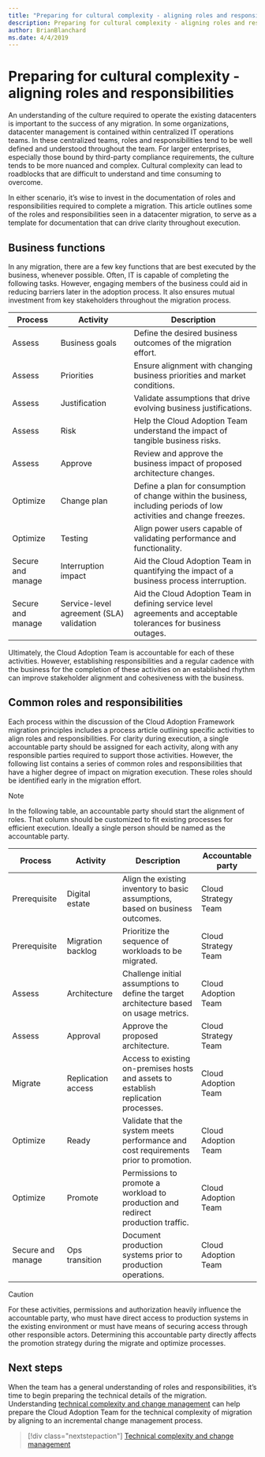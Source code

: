 ```yaml
---
title: "Preparing for cultural complexity - aligning roles and responsibilities"
description: Preparing for cultural complexity - aligning roles and responsibilities
author: BrianBlanchard
ms.date: 4/4/2019
---
```


# Preparing for cultural complexity - aligning roles and responsibilities

An understanding of the culture required to operate the existing datacenters is important to the success of any migration. In some organizations, datacenter management is contained within centralized IT operations teams. In these centralized teams, roles and responsibilities tend to be well defined and understood throughout the team. For larger enterprises, especially those bound by third-party compliance requirements, the culture tends to be more nuanced and complex. Cultural complexity can lead to roadblocks that are difficult to understand and time consuming to overcome.

In either scenario, it’s wise to invest in the documentation of roles and responsibilities required to complete a migration. This article outlines some of the roles and responsibilities seen in a datacenter migration, to serve as a template for documentation that can drive clarity throughout execution.

## Business functions

In any migration, there are a few key functions that are best executed by the business, whenever possible. Often, IT is capable of completing the following tasks. However, engaging members of the business could aid in reducing barriers later in the adoption process. It also ensures mutual investment from key stakeholders throughout the migration process.

|Process  |Activity  |Description  |
|---------|---------|---------|
| Assess | Business goals | Define the desired business outcomes of the migration effort. |
| Assess | Priorities | Ensure alignment with changing business priorities and market conditions. |
| Assess | Justification | Validate assumptions that drive evolving business justifications. |
| Assess | Risk | Help the Cloud Adoption Team understand the impact of tangible business risks. |
| Assess | Approve | Review and approve the business impact of proposed architecture changes. |
| Optimize | Change plan | Define a plan for consumption of change within the business, including periods of low activities and change freezes. |
| Optimize | Testing | Align power users capable of validating performance and functionality. |
| Secure and manage | Interruption impact | Aid the Cloud Adoption Team in quantifying the impact of a business process interruption. |
| Secure and manage | Service-level agreement (SLA) validation | Aid the Cloud Adoption Team in defining service level agreements and acceptable tolerances for business outages. |

Ultimately, the Cloud Adoption Team is accountable for each of these activities. However, establishing responsibilities and a regular cadence with the business for the completion of these activities on an established rhythm can improve stakeholder alignment and cohesiveness with the business.

## Common roles and responsibilities

Each process within the discussion of the Cloud Adoption Framework migration principles includes a process article outlining specific activities to align roles and responsibilities. For clarity during execution, a single accountable party should be assigned for each activity, along with any responsible parties required to support those activities. However, the following list contains a series of common roles and responsibilities that have a higher degree of impact on migration execution. These roles should be identified early in the migration effort.

> [!NOTE]
> In the following table, an accountable party should start the alignment of roles. That column should be customized to fit existing processes for efficient execution. Ideally a single person should be named as the accountable party.

|Process  |Activity  |Description  |Accountable party  |
|---------|---------|---------|---------|
| Prerequisite | Digital estate | Align the existing inventory to basic assumptions, based on business outcomes. | Cloud Strategy Team |
| Prerequisite | Migration backlog | Prioritize the sequence of workloads to be migrated. | Cloud Strategy Team |
| Assess | Architecture | Challenge initial assumptions to define the target architecture based on usage metrics. | Cloud Adoption Team |
| Assess | Approval | Approve the proposed architecture. | Cloud Strategy Team |
| Migrate | Replication access | Access to existing on-premises hosts and assets to establish replication processes. | Cloud Adoption Team |
| Optimize | Ready | Validate that the system meets performance and cost requirements prior to promotion. | Cloud Adoption Team |
| Optimize | Promote | Permissions to promote a workload to production and redirect production traffic. | Cloud Adoption Team |
| Secure and manage | Ops transition | Document production systems prior to production operations. | Cloud Adoption Team |

> [!CAUTION]
> For these activities, permissions and authorization heavily influence the accountable party, who must have direct access to production systems in the existing environment or must have means of securing access through other responsible actors. Determining this accountable party directly affects the promotion strategy during the migrate and optimize processes.

## Next steps

When the team has a general understanding of roles and responsibilities, it’s time to begin preparing the technical details of the migration. Understanding [technical complexity and change management](./technical-complexity.md) can help prepare the Cloud Adoption Team for the technical complexity of migration by aligning to an incremental change management process.

> [!div class="nextstepaction"]
> [Technical complexity and change management](./technical-complexity.md)